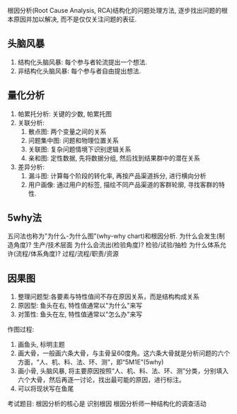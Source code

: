 根因分析(Root Cause Analysis, RCA)结构化的问题处理方法, 逐步找出问题的根本原因并加以解决, 而不是仅仅关注问题的表征.


## 头脑风暴

1. 结构化头脑风暴: 每个参与者轮流提出一个想法.
2. 非结构化头脑风暴: 每个参与者自由提出想法.

## 量化分析

1. 帕累托分析: 关键的少数, 帕累托图
2. 关联分析: 
   1. 散点图: 两个变量之间的关系
   2. 问题集中图: 问题和物理位置关系
   3. 关联图: 复杂问题情境下识别逻辑关系
   4. 亲和图: 定性数据, 先将数据分组, 然后找到结果群中的潜在关系
3. 差异分析:
   1. 漏斗图: 计算每个阶段的转化率, 再按产品渠道拆分, 进行横向分析
   2. 用户画像: 通过用户的标签, 描绘不同产品渠道的客群轮廓, 寻找客群的特性.



## 5why法
五问法也称为"为什么-为什么图"(why-why chart)和根因分析.
为什么会发生(制造角度)? 生产/技术层面
为什么会流出(检验角度)? 检验/试验/抽检
为什么体系允许(流程/体系角度)? 过程/流程/职责/资源



## 因果图

1. 整理问题型:各要素与特性值间不存在原因关系，而是结构构成关系
2. 原因型: 鱼头在右, 特性值通常以"为什么"来写
3. 对策性: 鱼头在左, 特性值通常以"怎么办"来写

作图过程:

1. 画鱼头, 标明主题
2. 画大骨，一般画六条大骨，与主骨呈60度角。这六条大骨就是分析问题的六个方面，“人、机、料、法、环、测”，即“5M1E”(5why)
3. 画小骨, 头脑风暴, 将主要原因按照“人、机、料、法、环、测”分类，分别填入六个大骨，然后再逐一讨论，找出最可能的原因，进行标注。
4. 可以将现状写在鱼尾



考试题目:
根因分析的核心是 识别根因
根因分析师一种结构化的调查活动